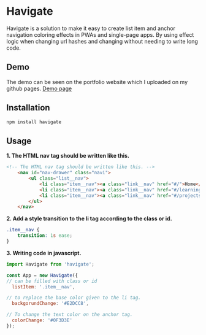 # Havigate
Havigate is a solution to make it easy to create list item and anchor navigation coloring effects in PWAs and single-page apps. By using effect logic when changing url hashes and changing without needing to write long code.

## Demo
The demo can be seen on the portfolio website which I uploaded on my github pages. [Demo page](https://ryftri.github.io/myportofolio.github.io/)

## Installation

```bash
npm install havigate
```

## Usage
**1. The HTML nav tag should be written like this.**

```html
<!-- The HTML nav tag should be written like this. -->
    <nav id="nav-drawer" class="navi">
        <ul class="list__nav">
            <li class="item__nav"><a class="link__nav" href="#/">Home</a></li>
            <li class="item__nav"><a class="link__nav" href="#/learnings">Learnings</a></li>
            <li class="item__nav"><a class="link__nav" href="#/projects">Projects</a></li>
        </ul>
    </nav>
```

**2. Add a style transition to the li tag according to the class or id.**

```css
.item__nav {
    transition: 1s ease;
}
```

**3. Writing code in javascript.**
```javascript
import Havigate from 'havigate';

const App = new Havigate({
// can be filled with class or id
  listItem: '.item__nav',

// to replace the base color given to the li tag.
  backgorundChange: '#E2DCC8',

// To change the text color on the anchor tag.
  colorChange: '#0F3D3E'
});
```